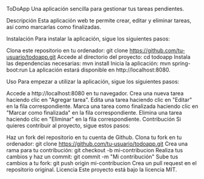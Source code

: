 ToDoApp
Una aplicación sencilla para gestionar tus tareas pendientes.

Descripción
Esta aplicación web te permite crear, editar y eliminar tareas, así como marcarlas como finalizadas.

Instalación
Para instalar la aplicación, sigue los siguientes pasos:

Clona este repositorio en tu ordenador: git clone https://github.com/tu-usuario/todoapp.git
Accede al directorio del proyecto: cd todoapp
Instala las dependencias necesarias: mvn install
Inicia la aplicación: mvn spring-boot:run
La aplicación estará disponible en http://localhost:8080.

Uso
Para empezar a utilizar la aplicación, sigue los siguientes pasos:

Accede a http://localhost:8080 en tu navegador.
Crea una nueva tarea haciendo clic en "Agregar tarea".
Edita una tarea haciendo clic en "Editar" en la fila correspondiente.
Marca una tarea como finalizada haciendo clic en "Marcar como finalizada" en la fila correspondiente.
Elimina una tarea haciendo clic en "Eliminar" en la fila correspondiente.
Contribución
Si quieres contribuir al proyecto, sigue estos pasos:

Haz un fork del repositorio en tu cuenta de Github.
Clona tu fork en tu ordenador: git clone https://github.com/tu-usuario/todoapp.git
Crea una rama para tu contribución: git checkout -b mi-contribucion
Realiza tus cambios y haz un commit: git commit -m "Mi contribución"
Sube tus cambios a tu fork: git push origin mi-contribucion
Crea un pull request en el repositorio original.
Licencia
Este proyecto está bajo la licencia MIT.